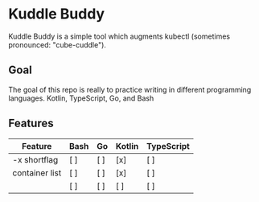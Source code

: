 # Kuddle Buddy

Kuddle Buddy is a simple tool which augments kubectl (sometimes pronounced: "cube-cuddle"). 

## Goal

The goal of this repo is really to practice writing in different programming languages. Kotlin, TypeScript, Go, and Bash

## Features

| Feature        | Bash | Go  | Kotlin   | TypeScript |
|----------------|------|-----|----------|------------|
| -x shortflag   | [ ]  | [ ] | [x]      | [ ]        |
| container list | [ ]  | [ ] | [x]      | [ ]        |
|                | [ ]  | [ ] | [ ]      | [ ]        |
